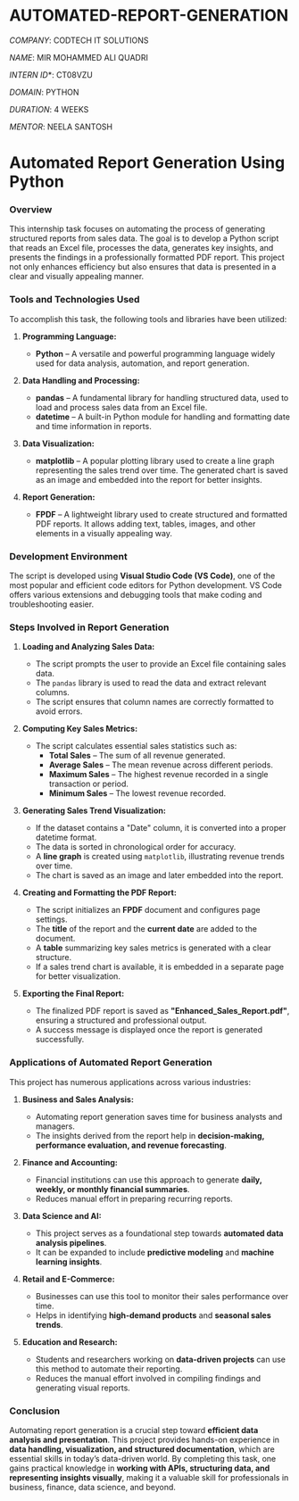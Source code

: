 # AUTOMATED-REPORT-GENERATION

*COMPANY*: CODTECH IT SOLUTIONS

*NAME*: MIR MOHAMMED ALI QUADRI

*INTERN ID**: CT08VZU

*DOMAIN*: PYTHON

*DURATION*: 4 WEEKS

*MENTOR*: NEELA SANTOSH


# **Automated Report Generation Using Python**  

### **Overview**  
This internship task focuses on automating the process of generating structured reports from sales data. The goal is to develop a Python script that reads an Excel file, processes the data, generates key insights, and presents the findings in a professionally formatted PDF report. This project not only enhances efficiency but also ensures that data is presented in a clear and visually appealing manner.  

### **Tools and Technologies Used**  

To accomplish this task, the following tools and libraries have been utilized:  

1. **Programming Language:**  
   - **Python** – A versatile and powerful programming language widely used for data analysis, automation, and report generation.  

2. **Data Handling and Processing:**  
   - **pandas** – A fundamental library for handling structured data, used to load and process sales data from an Excel file.  
   - **datetime** – A built-in Python module for handling and formatting date and time information in reports.  

3. **Data Visualization:**  
   - **matplotlib** – A popular plotting library used to create a line graph representing the sales trend over time. The generated chart is saved as an image and embedded into the report for better insights.  

4. **Report Generation:**  
   - **FPDF** – A lightweight library used to create structured and formatted PDF reports. It allows adding text, tables, images, and other elements in a visually appealing way.  

### **Development Environment**  

The script is developed using **Visual Studio Code (VS Code)**, one of the most popular and efficient code editors for Python development. VS Code offers various extensions and debugging tools that make coding and troubleshooting easier.  

### **Steps Involved in Report Generation**  

1. **Loading and Analyzing Sales Data:**  
   - The script prompts the user to provide an Excel file containing sales data.  
   - The `pandas` library is used to read the data and extract relevant columns.  
   - The script ensures that column names are correctly formatted to avoid errors.  

2. **Computing Key Sales Metrics:**  
   - The script calculates essential sales statistics such as:  
     - **Total Sales** – The sum of all revenue generated.  
     - **Average Sales** – The mean revenue across different periods.  
     - **Maximum Sales** – The highest revenue recorded in a single transaction or period.  
     - **Minimum Sales** – The lowest revenue recorded.  

3. **Generating Sales Trend Visualization:**  
   - If the dataset contains a "Date" column, it is converted into a proper datetime format.  
   - The data is sorted in chronological order for accuracy.  
   - A **line graph** is created using `matplotlib`, illustrating revenue trends over time.  
   - The chart is saved as an image and later embedded into the report.  

4. **Creating and Formatting the PDF Report:**  
   - The script initializes an **FPDF** document and configures page settings.  
   - The **title** of the report and the **current date** are added to the document.  
   - A **table** summarizing key sales metrics is generated with a clear structure.  
   - If a sales trend chart is available, it is embedded in a separate page for better visualization.  

5. **Exporting the Final Report:**  
   - The finalized PDF report is saved as **"Enhanced_Sales_Report.pdf"**, ensuring a structured and professional output.  
   - A success message is displayed once the report is generated successfully.  

### **Applications of Automated Report Generation**  

This project has numerous applications across various industries:  

1. **Business and Sales Analysis:**  
   - Automating report generation saves time for business analysts and managers.  
   - The insights derived from the report help in **decision-making, performance evaluation, and revenue forecasting**.  

2. **Finance and Accounting:**  
   - Financial institutions can use this approach to generate **daily, weekly, or monthly financial summaries**.  
   - Reduces manual effort in preparing recurring reports.  

3. **Data Science and AI:**  
   - This project serves as a foundational step towards **automated data analysis pipelines**.  
   - It can be expanded to include **predictive modeling** and **machine learning insights**.  

4. **Retail and E-Commerce:**  
   - Businesses can use this tool to monitor their sales performance over time.  
   - Helps in identifying **high-demand products** and **seasonal sales trends**.  

5. **Education and Research:**  
   - Students and researchers working on **data-driven projects** can use this method to automate their reporting.  
   - Reduces the manual effort involved in compiling findings and generating visual reports.  

### **Conclusion**  

Automating report generation is a crucial step toward **efficient data analysis and presentation**. This project provides hands-on experience in **data handling, visualization, and structured documentation**, which are essential skills in today’s data-driven world. By completing this task, one gains practical knowledge in **working with APIs, structuring data, and representing insights visually**, making it a valuable skill for professionals in business, finance, data science, and beyond.
